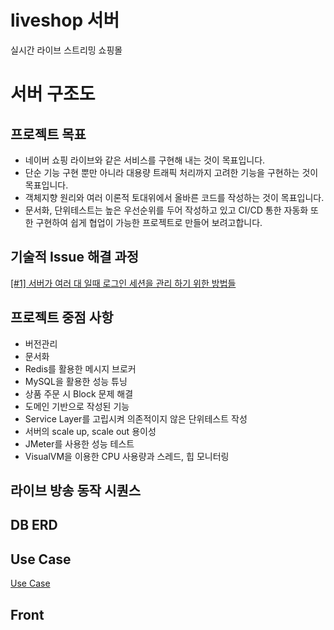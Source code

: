 # liveshop 서버
실시간 라이브 스트리밍 쇼핑몰

# 서버 구조도


## 프로젝트 목표
- 네이버 쇼핑 라이브와 같은 서비스를 구현해 내는 것이 목표입니다.
- 단순 기능 구현 뿐만 아니라 대용량 트래픽 처리까지 고려한 기능을 구현하는 것이 목표입니다.
- 객체지향 원리와 여러 이론적 토대위에서 올바른 코드를 작성하는 것이 목표입니다.
- 문서화, 단위테스트는 높은 우선순위를 두어 작성하고 있고 CI/CD 통한 자동화 또한 구현하여 쉽게 협업이 가능한 프로젝트로 만들어 보려고합니다.



## 기술적 Issue 해결 과정
<a href="https://codingmylife.tistory.com/41">[#1] 서버가 여러 대 일때 로그인 세션을 관리 하기 위한 방법들 </a>




## 프로젝트 중점 사항
- 버전관리
- 문서화
- Redis를 활용한 메시지 브로커
- MySQL을 활용한 성능 튜닝
- 상품 주문 시 Block 문제 해결
- 도메인 기반으로 작성된 기능
- Service Layer를 고립시켜 의존적이지 않은 단위테스트 작성
- 서버의 scale up, scale out 용이성
- JMeter를 사용한 성능 테스트
- VisualVM을 이용한 CPU 사용량과 스레드, 힙 모니터링


## 라이브 방송 동작 시퀀스



## DB ERD



## Use Case
<a href="https://github.com/khj745700/liveshop/wiki/Use-Case">Use Case</a>

## Front
